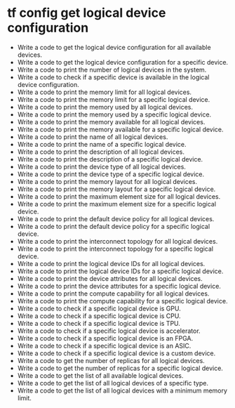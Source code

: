 # tf config get logical device configuration

- Write a code to get the logical device configuration for all available devices.
- Write a code to get the logical device configuration for a specific device.
- Write a code to print the number of logical devices in the system.
- Write a code to check if a specific device is available in the logical device configuration.
- Write a code to print the memory limit for all logical devices.
- Write a code to print the memory limit for a specific logical device.
- Write a code to print the memory used by all logical devices.
- Write a code to print the memory used by a specific logical device.
- Write a code to print the memory available for all logical devices.
- Write a code to print the memory available for a specific logical device.
- Write a code to print the name of all logical devices.
- Write a code to print the name of a specific logical device.
- Write a code to print the description of all logical devices.
- Write a code to print the description of a specific logical device.
- Write a code to print the device type of all logical devices.
- Write a code to print the device type of a specific logical device.
- Write a code to print the memory layout for all logical devices.
- Write a code to print the memory layout for a specific logical device.
- Write a code to print the maximum element size for all logical devices.
- Write a code to print the maximum element size for a specific logical device.
- Write a code to print the default device policy for all logical devices.
- Write a code to print the default device policy for a specific logical device.
- Write a code to print the interconnect topology for all logical devices.
- Write a code to print the interconnect topology for a specific logical device.
- Write a code to print the logical device IDs for all logical devices.
- Write a code to print the logical device IDs for a specific logical device.
- Write a code to print the device attributes for all logical devices.
- Write a code to print the device attributes for a specific logical device.
- Write a code to print the compute capability for all logical devices.
- Write a code to print the compute capability for a specific logical device.
- Write a code to check if a specific logical device is GPU.
- Write a code to check if a specific logical device is CPU.
- Write a code to check if a specific logical device is TPU.
- Write a code to check if a specific logical device is accelerator.
- Write a code to check if a specific logical device is an FPGA.
- Write a code to check if a specific logical device is an ASIC.
- Write a code to check if a specific logical device is a custom device.
- Write a code to get the number of replicas for all logical devices.
- Write a code to get the number of replicas for a specific logical device.
- Write a code to get the list of all available logical devices.
- Write a code to get the list of all logical devices of a specific type.
- Write a code to get the list of all logical devices with a minimum memory limit.